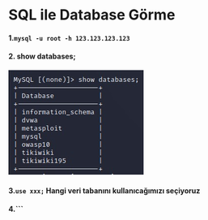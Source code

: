 # SQL ile Database Görme
#### 1.```mysql -u root -h 123.123.123.123``` 
#### 2. show databases; 
![](https://github.com/ahmetnuysal/Cyber-Security/blob/3611d2c9af41e40728e0e69b001efc143b37d52a/Websitesi%20Pentesting/Pict/WhatsApp%20Image%202022-08-30%20at%2016.52.49.jpeg)
#### 3.```use xxx;``` Hangi veri tabanını kullanıcağımızı seçiyoruz
#### 4.```
